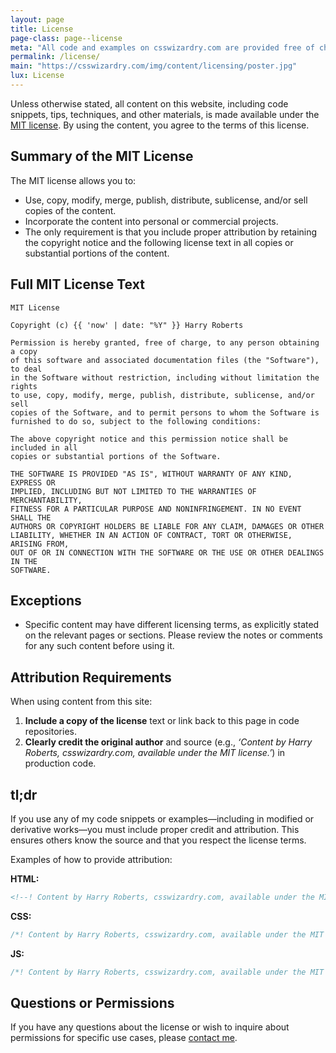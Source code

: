 ```yaml
---
layout: page
title: License
page-class: page--license
meta: "All code and examples on csswizardry.com are provided free of charge for commercial works, but you do have some small responsibilities in return…"
permalink: /license/
main: "https://csswizardry.com/img/content/licensing/poster.jpg"
lux: License
---
```


Unless otherwise stated, all content on this website, including code snippets,
tips, techniques, and other materials, is made available under the [MIT
license](https://opensource.org/license/MIT). By using the content, you agree to
the terms of this license.

## Summary of the MIT License

The MIT license allows you to:


* Use, copy, modify, merge, publish, distribute, sublicense, and/or sell copies
  of the content.
* Incorporate the content into personal or commercial projects.
* The only requirement is that you include proper attribution by retaining the
  copyright notice and the following license text in all copies or substantial
  portions of the content.

## Full MIT License Text

```
MIT License

Copyright (c) {{ 'now' | date: "%Y" }} Harry Roberts

Permission is hereby granted, free of charge, to any person obtaining a copy
of this software and associated documentation files (the "Software"), to deal
in the Software without restriction, including without limitation the rights
to use, copy, modify, merge, publish, distribute, sublicense, and/or sell
copies of the Software, and to permit persons to whom the Software is
furnished to do so, subject to the following conditions:

The above copyright notice and this permission notice shall be included in all
copies or substantial portions of the Software.

THE SOFTWARE IS PROVIDED "AS IS", WITHOUT WARRANTY OF ANY KIND, EXPRESS OR
IMPLIED, INCLUDING BUT NOT LIMITED TO THE WARRANTIES OF MERCHANTABILITY,
FITNESS FOR A PARTICULAR PURPOSE AND NONINFRINGEMENT. IN NO EVENT SHALL THE
AUTHORS OR COPYRIGHT HOLDERS BE LIABLE FOR ANY CLAIM, DAMAGES OR OTHER
LIABILITY, WHETHER IN AN ACTION OF CONTRACT, TORT OR OTHERWISE, ARISING FROM,
OUT OF OR IN CONNECTION WITH THE SOFTWARE OR THE USE OR OTHER DEALINGS IN THE
SOFTWARE.
```

## Exceptions

* Specific content may have different licensing terms, as explicitly stated on
  the relevant pages or sections. Please review the notes or comments for any
  such content before using it.

## Attribution Requirements

When using content from this site:

1. **Include a copy of the license** text or link back to this page in code
   repositories.
2. **Clearly credit the original author** and source (e.g., _‘Content by Harry
   Roberts, csswizardry.com, available under the MIT license.’_) in production
   code.

## tl;dr

If you use any of my code snippets or examples—including in modified or
derivative works—you must include proper credit and attribution. This ensures
others know the source and that you respect the license terms.

Examples of how to provide attribution:

**HTML:**

```html
<!--! Content by Harry Roberts, csswizardry.com, available under the MIT license. -->
```

**CSS:**

```css
/*! Content by Harry Roberts, csswizardry.com, available under the MIT license. */
```

**JS:**

```js
/*! Content by Harry Roberts, csswizardry.com, available under the MIT license. */
```

## Questions or Permissions

If you have any questions about the license or wish to inquire about permissions
for specific use cases, please [contact me](/contact/).
